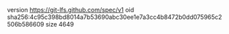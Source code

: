 version https://git-lfs.github.com/spec/v1
oid sha256:4c95c398bd8014a7b53690abc30ee1e7a3cc4b8472b0dd075965c2506b586609
size 4649

